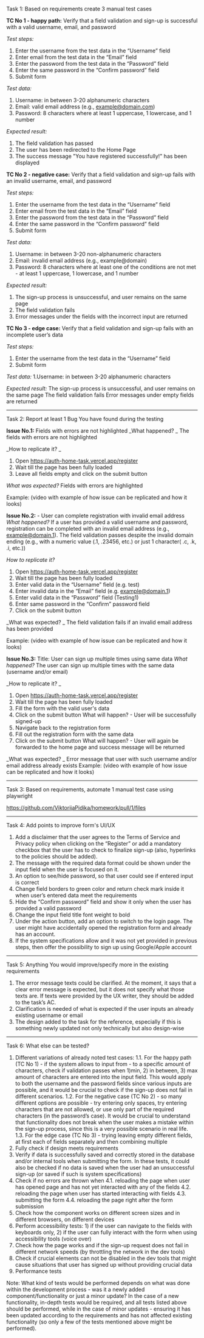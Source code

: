 Task 1: Based on requirements create 3 manual test cases

**TC No 1 - happy path:**
Verify that a field validation and sign-up is successful with a valid username, email, and password
 
_Test steps:_
  1. Enter the username from the test data in the “Username” field
  2. Enter email from the test data in the “Email” field 
  3. Enter the password from the test data in the “Password” field
  4. Enter the same password in the “Confirm password” field
  5. Submit form

_Test data:_ 
  1. Username: in between 3-20 alphanumeric characters
  2. Email: valid email address (e.g., example@domain.com)
  3. Password: 8 characters where at least 1 uppercase, 1 lowercase, and 1 number

_Expected result:_
  1. The field validation has passed
  2. The user has been redirected to the Home Page
  3. The success message "You have registered successfully!" has been displayed


**TC No 2 - negative case:**
Verify that a field validation and sign-up fails with an invalid username, email, and password

_Test steps:_
  1. Enter the username from the test data in the “Username” field
  2. Enter email from the test data in the “Email” field 
  3. Enter the password from the test data in the “Password” field
  4. Enter the same password in the “Confirm password” field
  5. Submit form

_Test data:_ 
  1. Username: in between 3-20 non-alphanumeric characters
  2. Email: invalid email address (e.g., example@domain)
  3. Password: 8 characters where at least one of the conditions are not met - at least 1 uppercase, 1 lowercase, and 1 number

_Expected result:_
  1. The sign-up process is unsuccessful, and user remains on the same page
  2. The field validation fails
  3. Error messages under the fields with the incorrect input are returned


**TC No 3 - edge case:** 
Verify that a field validation and sign-up fails with an incomplete user’s data

_Test steps:_
  1. Enter the username from the test data in the “Username” field
  2. Submit form

_Test data:_ 
  1.Username: in between 3-20 alphanumeric characters

_Expected result:_
The sign-up process is unsuccessful, and user remains on the same page
The field validation fails
Error messages under empty fields are returned

-----------------------------------------------------------------------------------------------------------------------

Task 2: Report at least 1 Bug You have found during the testing

**Issue No.1:** Fields with errors are not highlighted
_What happened? _
The fields with errors are not highlighted 

_How to replicate it? _
  1. Open https://auth-home-task.vercel.app/register
  2. Wait till the page has been fully loaded
  3. Leave all fields empty and click on the submit button

_What was expected?_ 
Fields with errors are highlighted

Example: (video with example of how issue can be replicated and how it looks)

**Issue No.2:** - User can complete registration with invalid email address
_What happened?_ 
If a user has provided a valid username and password, registration can be completed with an invalid email address (e.g., example@domain.1). The field validation passes despite the invalid domain ending (e.g., with a numeric value (.1, .23456, etc.) or just 1 character( .c, .k, .i, etc.))

_How to replicate it?_ 
  1. Open https://auth-home-task.vercel.app/register
  2. Wait till the page has been fully loaded
  3. Enter valid data in the “Username” field (e.g. test)
  4. Enter invalid data in the “Email” field (e.g. example@domain.1)
  5. Enter valid data in the “Password” field (Testing1)
  6. Enter same password in the “Confirm” password field
  7. Click on the submit button

_What was expected? _
The field validation fails if an invalid email address has been provided

Example: (video with example of how issue can be replicated and how it looks)

**Issue No.3:** Title: User can sign up multiple times using same data
_What happened?_ 
The user can sign up multiple times with the same data (username and/or email)

_How to replicate it? _
  1. Open https://auth-home-task.vercel.app/register
  2. Wait till the page has been fully loaded
  3. Fill the form with the valid user's data
  4. Click on the submit button
    What will happen? - User will be successfully signed-up
  5. Navigate back to the registration form
  6. Fill out the registration form with the same data
  7. Click on the submit button
    What will happen? - User will again be forwarded to the home page and success message will be returned

_What was expected? _
Error message that user with such username and/or email address already exists
Example: (video with example of how issue can be replicated and how it looks)

-----------------------------------------------------------------------------------------------------------------------

Task 3: Based on requirements, automate 1 manual test case using playwright

https://github.com/ViktorijaPidika/homework/pull/1/files 

-----------------------------------------------------------------------------------------------------------------------

Task 4: Add points to improve form's UI/UX

  1. Add a disclaimer that the user agrees to the Terms of Service and Privacy policy when clicking on the “Register” or add a mandatory checkbox that the user has to check to finalize sign-up (also, hyperlinks to the policies should be added).
  2. The message with the required data format could be shown under the input field when the user is focused on it. 
  3. An option to see/hide password, so that user could see if entered input is correct
  4. Change field borders to green color and return check mark inside it when user’s entered data meet the requirements
  5. Hide the “Confirm password” field and show it only when the user has provided a valid password
  6. Change the input field title font weight to bold
  7. Under the action button, add an option to switch to the login page. The user might have accidentally opened the registration form and already has an account.
  8. If the system specifications allow and it was not yet provided in previous steps, then offer the possibility to sign up using Google/Apple account

-----------------------------------------------------------------------------------------------------------------------

Task 5: Anything You would improve/specify more in the existing requirements

  1. The error message texts could be clarified. At the moment, it says that a clear error message is expected, but it does not specify what those texts are. If texts were provided by the UX writer, they should be added to the task’s AC.
  2. Clarification is needed of what is expected if the user inputs an already existing username or email
  3. The design added to the task for the reference, especially if this is something newly updated not only technically but also design-wise

-----------------------------------------------------------------------------------------------------------------------

Task 6: What else can be tested?

  1. Different variations of already noted test cases:
    1.1. For the happy path (TC No 1) - if the system allows to input from - to a specific amount of characters, check if validation passes when 1)min, 2) in between, 3) max amount of characters are entered into the input field. This would apply to both the username and the password fields since various inputs are possible, and it would be crucial to check if the sign-up does not fail in different scenarios.
    1.2. For the negative case (TC No 2) - so many different options are possible - try entering only spaces, try entering characters that are not allowed, or use only part of the required characters (in the password’s case). It would be crucial to understand that functionality does not break when the user makes a mistake within the sign-up process, since this is a very possible scenario in real life.
    1.3. For the edge case (TC No 3) - trying leaving empty different fields, at first each of fields separately and then combining multiple
  2. Fully check if design meets requirements
  3. Verify if data is successfully saved and correctly stored in the database and/or internal tools when submitting the form. In these tests, it could also be checked if no data is saved when the user had an unsuccessful sign-up (or saved if such is system specifications) 
  4. Check if no errors are thrown when
    4.1. reloading the page when user has opened page and has not yet interacted with any of the fields
    4.2. reloading the page when user has started interacting with fields
    4.3. submitting the form
    4.4. reloading the page right after the form submission 
  5. Check how the component works on different screen sizes and in different browsers, on different devices
  6. Perform accessibility tests: 1) if the user can navigate to the fields with keyboards only, 2) if the user can fully interact with the form when using accessibility tools (voice over)
  7. Check how the page works and if the sign-up request does not fail in different network speeds (by throttling the network in the dev tools)
  8. Check if crucial elements can not be disabled in the dev tools that might cause situations that user has signed up without providing crucial data
  9. Performance tests

Note:  What kind of tests would be performed depends on what was done within the development process - was it a newly added component/functionality or just a minor update? In the case of a new functionality, in-depth tests would be required, and all tests listed above should be performed, while in the case of minor updates - ensuring it has been updated according to the requirements and has not affected existing functionality (so only a few of the tests mentioned above might be performed). 



